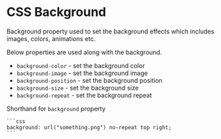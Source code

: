 # CSS Background

Background property used to set the background effects which includes images, colors, animations etc.

Below properties are used along with the background.

* `background-color` - set the background color
* `background-image` - set the background image 
* `background-position` - set the background position  
* `background-size` - set the background size 
* `background-repeat` - set the background repeat 

Shorthand for `background` property
    
    ```css
    background: url("something.png") no-repeat top right;
    ```